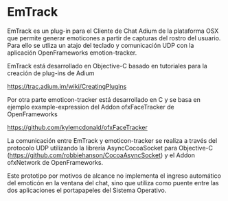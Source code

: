 EmTrack
=======

EmTrack es un plug-in para el Cliente de Chat Adium de la plataforma OSX que permite generar emoticones a partir de capturas del rostro del usuario. Para ello se utliza un atajo del teclado y comunicación UDP con la aplicación OpenFrameworks emotion-tracker.

EmTrack está desarrollado en Objective-C basado en tutoriales para la creación de plug-ins de Adium

https://trac.adium.im/wiki/CreatingPlugins

Por otra parte emoticon-tracker está desarrollado en C y se basa en ejemplo example-expression del Addon ofxFaceTracker de OpenFrameworks

https://github.com/kylemcdonald/ofxFaceTracker

La comunicación entre EmTrack y emoticon-tracker se realiza a través del protocolo UDP utilizando la librería AsyncCocoaSocket para Objective-C (https://github.com/robbiehanson/CocoaAsyncSocket) y el Addon ofxNetwork de OpenFrameworks.

Este prototipo por motivos de alcance no implementa el ingreso automático del emoticón en la ventana del chat, sino que utiliza como puente entre las dos aplicaciones el portapapeles del Sistema Operativo.



